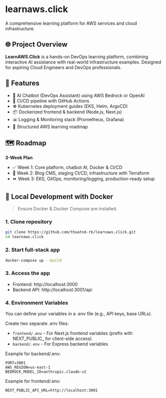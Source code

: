# learnaws.click

A comprehensive learning platform for AWS services and cloud infrastructure.

## 🌐 Project Overview

**LearnAWS.Click** is a hands-on DevOps learning platform, combining interactive AI assistance with real-world infrastructure examples. Designed for aspiring Cloud Engineers and DevOps professionals.

## 🚀 Features

- 🤖 AI Chatbot (DevOps Assistant) using AWS Bedrock or OpenAI
- 🔁 CI/CD pipeline with GitHub Actions
- ☸️ Kubernetes deployment guides (EKS, Helm, ArgoCD)
- 📦 Dockerized frontend & backend (Node.js, Next.js)
- 📊 Logging & Monitoring stack (Prometheus, Grafana)
- 🧭 Structured AWS learning roadmap

## 🗺 Roadmap

**3-Week Plan**
- ✅ Week 1: Core platform, chatbot AI, Docker & CI/CD
- 🔄 Week 2: Blog CMS, staging CI/CD, infrastructure with Terraform
- ⏩ Week 3: EKS, GitOps, monitoring/logging, production-ready setup

## 🐳 Local Development with Docker

> Ensure Docker & Docker Compose are installed.

### 1. Clone repository

```bash
git clone https://github.com/thuatnd-rk/learnaws.click.git
cd learnaws.click
```

### 2. Start full-stack app

```bash
docker-compose up --build
```

### 3. Access the app

- Frontend: http://localhost:3000
- Backend API: http://localhost:3001/api

### 4. Environment Variables

You can define your variables in a .env file (e.g., API keys, base URLs).

Create two separate .env files:
- `frontend/.env` - For Next.js frontend variables (prefix with NEXT_PUBLIC_ for client-side access)
- `backend/.env` - For Express backend variables

Example for backend/.env:
```
PORT=3001
AWS_REGION=us-east-1
BEDROCK_MODEL_ID=anthropic.claude-v2
```

Example for frontend/.env:
```
NEXT_PUBLIC_API_URL=http://localhost:3001
```
